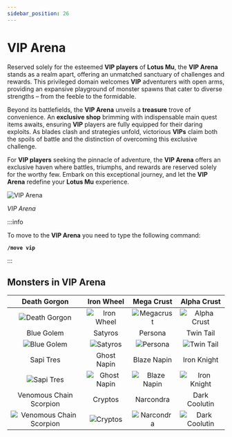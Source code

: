 ```yaml
---
sidebar_position: 26
---
```


# VIP Arena

Reserved solely for the esteemed **VIP players** of **Lotus Mu**, the **VIP Arena** stands as a realm apart, offering an unmatched sanctuary of challenges and rewards. This privileged domain welcomes **VIP** adventurers with open arms, providing an expansive playground of monster spawns that cater to diverse strengths – from the feeble to the formidable.

Beyond its battlefields, the **VIP Arena** unveils a **treasure** trove of convenience. An **exclusive shop** brimming with indispensable main quest items awaits, ensuring **VIP** players are fully equipped for their daring exploits. As blades clash and strategies unfold, victorious **VIPs** claim both the spoils of battle and the distinction of overcoming this exclusive challenge.

For **VIP players** seeking the pinnacle of adventure, the **VIP Arena** offers an exclusive haven where battles, triumphs, and rewards are reserved solely for the worthy few. Embark on this exceptional journey, and let the **VIP Arena** redefine your **Lotus Mu** experience.

![VIP Arena](/img/maps/vip-arena.jpg)

_VIP Arena_

:::info

To move to the **VIP Arena** you need to type the following command:

**`/move vip`**

:::

## Monsters in VIP Arena

|                                 Death Gorgon                                  |                          Iron Wheel                          |                          Mega Crust                          |                        Alpha Crust                         |
| :---------------------------------------------------------------------------: | :----------------------------------------------------------: | :----------------------------------------------------------: | :--------------------------------------------------------: |
|           ![Death Gorgon](/img/monsters/losttower/death-gorgon.jpg)           |      ![Iron Wheel](/img/monsters/tarkan/iron-wheel.jpg)      |      ![Megacrust](/img/monsters/icarus/mega-crust.jpg)       |    ![Alpha Crust](/img/monsters/icarus/alpha-crust.jpg)    |
|                                  Blue Golem                                   |                           Satyros                            |                           Persona                            |                         Twin Tail                          |
|               ![Blue Golem](/img/monsters/aida/blue-golem.jpg)                |        ![Satyros](/img/monsters/kanturu/satyros.jpg)         |        ![Persona](/img/monsters/kanturu/persona.jpg)         |     ![Twin Tail](/img/monsters/kanturu/twin-tale.jpg)      |
|                                   Sapi Tres                                   |                         Ghost Napin                          |                         Blaze Napin                          |                        Iron Knight                         |
|           ![Sapi Tres](/img/monsters/swamp-of-peace/sapi-tres.jpg)            | ![Ghost Napin](/img/monsters/swamp-of-peace/ghost-napin.jpg) | ![Blaze Napin](/img/monsters/swamp-of-peace/blaze-napin.jpg) |   ![Iron Knight](/img/monsters/la-cleon/iron-knight.jpg)   |
|                            Venomous Chain Scorpion                            |                           Cryptos                            |                          Narcondra                           |                       Dark Coolutin                        |
| ![Venomous Chain Scorpion](/img/monsters/karutan/venomous-chain-scorpion.jpg) |         ![Cryptos](/img/monsters/karutan/crypos.jpg)         |      ![Narcondra](/img/monsters/karutan/narcondra.jpg)       | ![Dark Coolutin](/img/monsters/la-cleon/dark-coolutin.jpg) |
